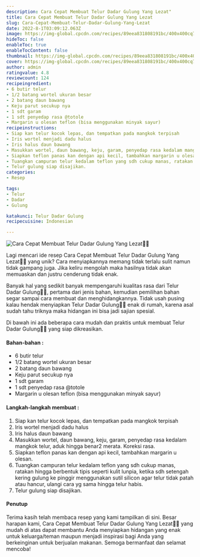 ```yaml
---
description: Cara Cepat Membuat Telur Dadar Gulung Yang Lezat"
title: Cara Cepat Membuat Telur Dadar Gulung Yang Lezat
slug: Cara-Cepat-Membuat-Telur-Dadar-Gulung-Yang-Lezat
date: 2022-8-1T03:09:12.063Z
image: https://img-global.cpcdn.com/recipes/89eea831808191bc/400x400cq70/photo.jpg
hideToc: false
enableToc: true
enableTocContent: false
thumbnail: https://img-global.cpcdn.com/recipes/89eea831808191bc/400x400cq70/photo.jpg
cover: https://img-global.cpcdn.com/recipes/89eea831808191bc/400x400cq70/photo.jpg
author: admin
ratingvalue: 4.8
reviewcount: 124
recipeingredient:
- 6 butir telur
- 1/2 batang wortel ukuran besar
- 2 batang daun bawang
- Keju parut secukup nya
- 1 sdt garam
- 1 sdt penyedap rasa @totole
- Margarin u olesan teflon (bisa menggunakan minyak sayur)
recipeinstructions:
- Siap kan telur kocok lepas, dan tempatkan pada mangkok terpisah
- Iris wortel menjadi dadu halus
- Iris halus daun bawang
- Masukkan wortel, daun bawang, keju, garam, penyedap rasa kedalam mangkok telur, aduk hingga benar2 merata. Koreksi rasa.
- Siapkan teflon panas kan dengan api kecil, tambahkan margarin u olesan.
- Tuangkan campuran telur kedalam teflon yang sdh cukup manas, ratakan hingga berbentuk tipis seperti kulit lunpia, ketika sdh setengah kering gulung ke pinggir menggunakan sutil silicon agar telur tidak patah atau hancur, ulangi cara yg sama hingga telur habis.
- Telur gulung siap disajikan.
categories:
- Resep

tags:
- Telur
- Dadar
- Gulung

katakunci: Telur Dadar Gulung
recipecuisine: Indonesian

---
```


![Cara Cepat Membuat Telur Dadar Gulung Yang Lezat👩‍🍳](https://img-global.cpcdn.com/recipes/89eea831808191bc/400x400cq70/photo.jpg)

Lagi mencari ide resep Cara Cepat Membuat Telur Dadar Gulung Yang Lezat👩‍🍳 yang unik? Cara menyiapkannya memang tidak terlalu sulit namun tidak gampang juga. Jika keliru mengolah maka hasilnya tidak akan memuaskan dan justru cenderung tidak enak.

Banyak hal yang sedikit banyak mempengaruhi kualitas rasa dari Telur Dadar Gulung👩‍🍳, pertama dari jenis bahan, kemudian pemilihan bahan segar sampai cara membuat dan menghidangkannya. Tidak usah pusing kalau hendak menyiapkan Telur Dadar Gulung👩‍🍳 enak di rumah, karena asal sudah tahu triknya maka hidangan ini bisa jadi sajian spesial.

Di bawah ini ada beberapa cara mudah dan praktis untuk membuat Telur Dadar Gulung👩‍🍳 yang siap dikreasikan.

<!--inarticleads1-->

#### Bahan-bahan :

- 6 butir telur
- 1/2 batang wortel ukuran besar
- 2 batang daun bawang
- Keju parut secukup nya
- 1 sdt garam
- 1 sdt penyedap rasa @totole
- Margarin u olesan teflon (bisa menggunakan minyak sayur)

<!--inarticleads2-->

#### Langkah-langkah membuat :

1. Siap kan telur kocok lepas, dan tempatkan pada mangkok terpisah
1. Iris wortel menjadi dadu halus
1. Iris halus daun bawang
1. Masukkan wortel, daun bawang, keju, garam, penyedap rasa kedalam mangkok telur, aduk hingga benar2 merata. Koreksi rasa.
1. Siapkan teflon panas kan dengan api kecil, tambahkan margarin u olesan.
1. Tuangkan campuran telur kedalam teflon yang sdh cukup manas, ratakan hingga berbentuk tipis seperti kulit lunpia, ketika sdh setengah kering gulung ke pinggir menggunakan sutil silicon agar telur tidak patah atau hancur, ulangi cara yg sama hingga telur habis.
1. Telur gulung siap disajikan.

#### Penutup

Terima kasih telah membaca resep yang kami tampilkan di sini. Besar harapan kami, Cara Cepat Membuat Telur Dadar Gulung Yang Lezat👩‍🍳 yang mudah di atas dapat membantu Anda menyiapkan hidangan yang enak untuk keluarga/teman maupun menjadi inspirasi bagi Anda yang berkeinginan untuk berjualan makanan. Semoga bermanfaat dan selamat mencoba!